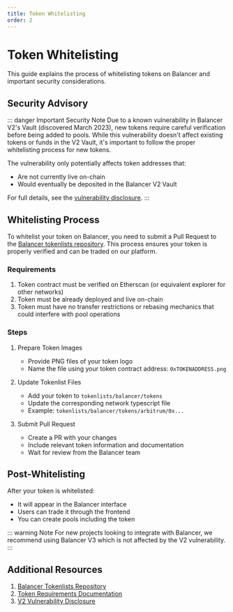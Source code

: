```yaml
---
title: Token Whitelisting
order: 2
---
```


# Token Whitelisting

This guide explains the process of whitelisting tokens on Balancer and important security considerations.

## Security Advisory

::: danger Important Security Note
Due to a known vulnerability in Balancer V2's Vault (discovered March 2023), new tokens require careful verification before being added to pools. While this vulnerability doesn't affect existing tokens or funds in the V2 Vault, it's important to follow the proper whitelisting process for new tokens.

The vulnerability only potentially affects token addresses that:
- Are not currently live on-chain
- Would eventually be deposited in the Balancer V2 Vault

For full details, see the [vulnerability disclosure](https://forum.balancer.fi/t/balancer-v2-token-frontrun-vulnerability-disclosure/6309).
:::

## Whitelisting Process

To whitelist your token on Balancer, you need to submit a Pull Request to the [Balancer tokenlists repository](https://github.com/balancer/tokenlists). This process ensures your token is properly verified and can be traded on our platform.

### Requirements

1. Token contract must be verified on Etherscan (or equivalent explorer for other networks)
2. Token must be already deployed and live on-chain
3. Token must have no transfer restrictions or rebasing mechanics that could interfere with pool operations

### Steps

1. Prepare Token Images
    - Provide PNG files of your token logo
    - Name the file using your token contract address: `0xTOKENADDRESS.png`

2. Update Tokenlist Files
    - Add your token to `tokenlists/balancer/tokens`
    - Update the corresponding network typescript file
    - Example: `tokenlists/balancer/tokens/arbitrum/0x...`

3. Submit Pull Request
    - Create a PR with your changes
    - Include relevant token information and documentation
    - Wait for review from the Balancer team

## Post-Whitelisting

After your token is whitelisted:
- It will appear in the Balancer interface
- Users can trade it through the frontend
- You can create pools including the token

::: warning Note
For new projects looking to integrate with Balancer, we recommend using Balancer V3 which is not affected by the V2 vulnerability.
:::

## Additional Resources

1. [Balancer Tokenlists Repository](https://github.com/balancer/tokenlists)
2. [Token Requirements Documentation](../../concepts/vault/token-types.md)
3. [V2 Vulnerability Disclosure](https://forum.balancer.fi/t/balancer-v2-token-frontrun-vulnerability-disclosure/6309)
